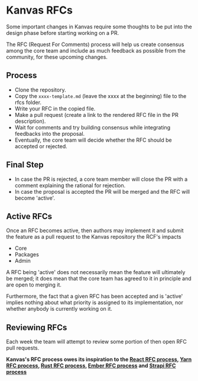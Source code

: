 # Kanvas RFCs

Some important changes in Kanvas require some thoughts to be put into the design phase before starting working on a PR.

The RFC (Request For Comments) process will help us create consensus among the core team and include as much feedback as possible from the community, for these upcoming changes.

## Process

- Clone the repository.
- Copy the `xxxx-template.md` (leave the xxxx at the beginning) file to the rfcs folder.
- Write your RFC in the copied file.
- Make a pull request (create a link to the rendered RFC file in the PR description).
- Wait for comments and try building consensus while integrating feedbacks into the proposal.
- Eventually, the core team will decide whether the RFC should be accepted or rejected.

## Final Step

- In case the PR is rejected, a core team member will close the PR with a comment explaining the rational for rejection.
- In case the proposal is accepted the PR will be merged and the RFC will become 'active'.

## Active RFCs

Once an RFC becomes active, then authors may implement it and submit the feature as a pull request to the Kanvas repository the RCF's impacts
- Core
- Packages
- Admin

A RFC being 'active' does not necessarily mean the feature will ultimately be merged; it does mean that the core team has agreed to it in principle and are open to merging it.

Furthermore, the fact that a given RFC has been accepted and is 'active' implies nothing about what priority is assigned to its implementation, nor whether anybody is currently working on it.

## Reviewing RFCs
Each week the team will attempt to review some portion of then open RFC pull requests.

**Kanvas's RFC process owes its inspiration to the [React RFC process], [Yarn RFC process], [Rust RFC process], [Ember RFC process] and [Strapi RFC process]**

[React RFC process]: https://github.com/reactjs/rfcs
[Yarn RFC process]: https://github.com/yarnpkg/rfcs
[Rust RFC process]: https://github.com/rust-lang/rfcs
[Ember RFC process]: https://github.com/emberjs/rfcs
[Strapi RFC process]: https://github.com/strapi/rfcs
